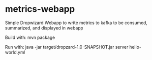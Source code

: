 # metrics-webapp
Simple Dropwizard Webapp to write metrics to kafka to be consumed, summarized, and displayed in webapp

Build with:
mvn package

Run with:
java -jar target/dropzard-1.0-SNAPSHOT.jar server hello-world.yml
